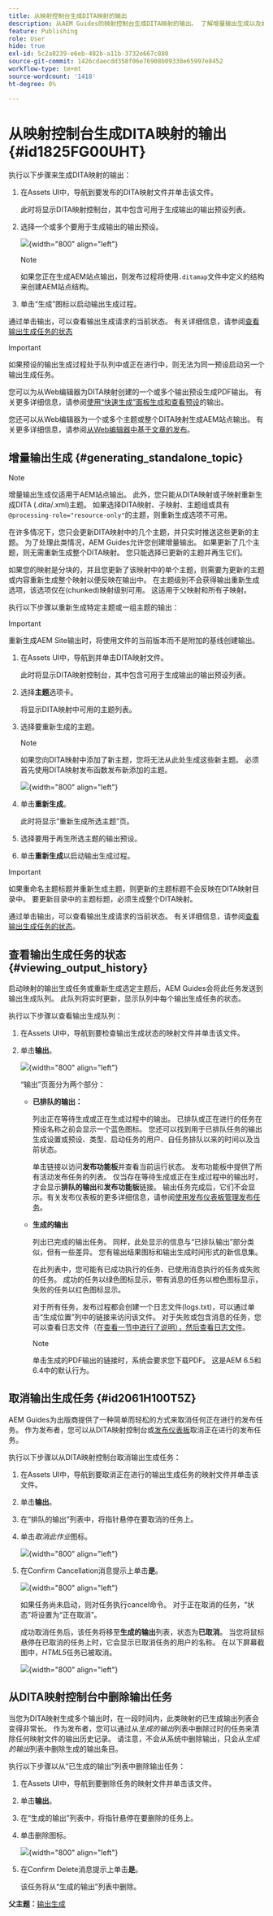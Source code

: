 ```yaml
---
title: 从映射控制台生成DITA映射的输出
description: 从AEM Guides的映射控制台生成DITA映射的输出。 了解增量输出生成以及如何查看状态、取消和删除输出任务。
feature: Publishing
role: User
hide: true
exl-id: 5c2a8239-e6eb-482b-a11b-3732e667c880
source-git-commit: 1426cdaecdd358f06e76908b09330e65997e8452
workflow-type: tm+mt
source-wordcount: '1418'
ht-degree: 0%

---
```


# 从映射控制台生成DITA映射的输出 {#id1825FG00UHT}

执行以下步骤来生成DITA映射的输出：

1. 在Assets UI中，导航到要发布的DITA映射文件并单击该文件。

   此时将显示DITA映射控制台，其中包含可用于生成输出的输出预设列表。

1. 选择一个或多个要用于生成输出的输出预设。

   ![](images/generate-multiple-outputs-uuid.png){width="800" align="left"}

   >[!NOTE]
   >
   > 如果您正在生成AEM站点输出，则发布过程将使用`.ditamap`文件中定义的结构来创建AEM站点结构。

1. 单击“生成”图标以启动输出生成过程。


通过单击输出，可以查看输出生成请求的当前状态。 有关详细信息，请参阅[查看输出生成任务的状态](#viewing_output_history)

>[!IMPORTANT]
>
> 如果预设的输出生成过程处于队列中或正在进行中，则无法为同一预设启动另一个输出生成任务。

您可以为从Web编辑器为DITA映射创建的一个或多个输出预设生成PDF输出。 有关更多详细信息，请参阅[使用“快速生成”面板生成和查看预设](web-editor-quick-generate-panel.md#)的输出。

您还可以从Web编辑器为一个或多个主题或整个DITA映射生成AEM站点输出。 有关更多详细信息，请参阅[从Web编辑器中基于文章的发布](web-editor-article-publishing.md#id218CK0U019I)。

## 增量输出生成 {#generating_standalone_topic}

>[!NOTE]
>
> 增量输出生成仅适用于AEM站点输出。 此外，您只能从DITA映射或子映射重新生成DITA \(.dita/.xml\)主题。 如果选择DITA映射、子映射、主题组或具有`@processing-role="resource-only"`的主题，则重新生成选项不可用。

在许多情况下，您只会更新DITA映射中的几个主题，并只实时推送这些更新的主题。 为了处理此类情况，AEM Guides允许您创建增量输出。 如果更新了几个主题，则无需重新生成整个DITA映射。 您只能选择已更新的主题并再生它们。

如果您的映射是分块的，并且您更新了该映射中的单个主题，则需要为更新的主题或内容重新生成整个映射以便反映在输出中。 在主题级别不会获得输出重新生成选项，该选项仅在\(chunked\)映射级别可用。 这适用于父映射和所有子映射。

执行以下步骤以重新生成特定主题或一组主题的输出：

>[!IMPORTANT]
>
> 重新生成AEM Site输出时，将使用文件的当前版本而不是附加的基线创建输出。

1. 在Assets UI中，导航到并单击DITA映射文件。

   此时将显示DITA映射控制台，其中包含可用于生成输出的输出预设列表。

1. 选择&#x200B;**主题**&#x200B;选项卡。

   将显示DITA映射中可用的主题列表。

1. 选择要重新生成的主题。

   >[!NOTE]
   >
   > 如果您向DITA映射中添加了新主题，您将无法从此处生成这些新主题。 必须首先使用DITA映射发布函数发布新添加的主题。

   ![](images/regenerate-topics.png){width="800" align="left"}

1. 单击&#x200B;**重新生成**。

   此时将显示“重新生成所选主题”页。

1. 选择要用于再生所选主题的输出预设。

1. 单击&#x200B;**重新生成**&#x200B;以启动输出生成过程。


>[!IMPORTANT]
>
> 如果重命名主题标题并重新生成主题，则更新的主题标题不会反映在DITA映射目录中。 要更新目录中的主题标题，必须生成整个DITA映射。

通过单击输出，可以查看输出生成请求的当前状态。 有关详细信息，请参阅[查看输出生成任务的状态](#viewing_output_history)。

## 查看输出生成任务的状态 {#viewing_output_history}

启动映射的输出生成任务或重新生成选定主题后，AEM Guides会将此任务发送到输出生成队列。 此队列将实时更新，显示队列中每个输出生成任务的状态。

执行以下步骤以查看输出生成队列：

1. 在Assets UI中，导航到要检查输出生成状态的映射文件并单击该文件。

1. 单击&#x200B;**输出**。

   ![](images/output-queued.png){width="800" align="left"}

   “输出”页面分为两个部分：

   - **已排队的输出：**

     列出正在等待生成或正在生成过程中的输出。 已排队或正在进行的任务在预设名称之前会显示一个蓝色图标。 您还可以找到用于已排队任务的输出生成设置或预设、类型、启动任务的用户、自任务排队以来的时间以及当前状态。

     单击链接以访问&#x200B;**发布功能板**&#x200B;并查看当前运行状态。 发布功能板中提供了所有活动发布任务的列表。 仅当存在等待生成或正在生成过程中的输出时，才会显示&#x200B;**排队的输出**&#x200B;和&#x200B;**发布功能板**&#x200B;链接。 输出任务完成后，它们不会显示。有关发布仪表板的更多详细信息，请参阅[使用发布仪表板管理发布任务](generate-output-publish-dashboard.md#)。

   - **生成的输出**

     列出已完成的输出任务。 同样，此处显示的信息与“已排队输出”部分类似，但有一些差异。 您有输出结果图标和输出生成时间形式的新信息集。

     在此列表中，您可能有已成功执行的任务、已使用消息执行的任务或失败的任务。 成功的任务以绿色图标显示，带有消息的任务以橙色图标显示，失败的任务以红色图标显示。

     对于所有任务，发布过程都会创建一个日志文件\(logs.txt\)，可以通过单击“生成位置”列中的链接来访问该文件。 对于失败或包含消息的任务，您可以查看日志文件（在[查看一节中进行了说明），然后查看日志文件](generate-output-basic-troubleshooting.md#id1822G0P0CHS)。

     >[!NOTE]
     >
     > 单击生成的PDF输出的链接时，系统会要求您下载PDF。 这是AEM 6.5和6.4中的默认行为。


## 取消输出生成任务 {#id2061H100T5Z}

AEM Guides为出版商提供了一种简单而轻松的方式来取消任何正在进行的发布任务。 作为发布者，您可以从DITA映射控制台或[发布仪表板](generate-output-publish-dashboard.md#)取消正在进行的发布任务。

执行以下步骤以从DITA映射控制台取消输出生成任务：

1. 在Assets UI中，导航到要取消正在进行的输出生成任务的映射文件并单击该文件。

1. 单击&#x200B;**输出**。

1. 在“排队的输出”列表中，将指针悬停在要取消的任务上。

1. 单击&#x200B;*取消此作业*&#x200B;图标。

   ![](images/cancel-publish-task-map-console.png){width="800" align="left"}

1. 在Confirm Cancellation消息提示上单击&#x200B;**是**。

   ![](images/confirm-cancel-output-map-condole.png){width="800" align="left"}

   如果任务尚未启动，则对任务执行cancel命令。 对于正在取消的任务，“状态”将设置为“正在取消”。

   成功取消任务后，该任务将移至&#x200B;**生成的输出**&#x200B;列表，状态为&#x200B;**已取消**。 当您将鼠标悬停在已取消的任务上时，它会显示已取消任务的用户的名称。 在以下屏幕截图中，*HTML5*&#x200B;任务已被取消。

   ![](images/cancelled-output-task.png){width="800" align="left"}


## 从DITA映射控制台中删除输出任务

当您为DITA映射生成多个输出时，在一段时间内，此类映射的已生成输出列表会变得非常长。 作为发布者，您可以通过从&#x200B;*生成的输出*&#x200B;列表中删除过时的任务来清除任何映射文件的输出历史记录。 请注意，不会从系统中删除输出，只会从&#x200B;*生成的输出*&#x200B;列表中删除生成的输出条目。

执行以下步骤以从“已生成的输出”列表中删除输出任务：

1. 在Assets UI中，导航到要删除任务的映射文件并单击该文件。

1. 单击&#x200B;**输出**。

1. 在“生成的输出”列表中，将指针悬停在要删除的任务上。

1. 单击删除图标。

   ![](images/delete-output-task.png){width="800" align="left"}

1. 在Confirm Delete消息提示上单击&#x200B;**是**。

   该任务将从“生成的输出”列表中删除。


**父主题：**&#x200B;[&#x200B;输出生成](generate-output.md)

